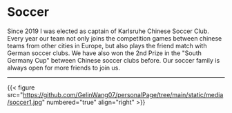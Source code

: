 
Soccer
===============
Since 2019 I was elected as captain of Karlsruhe Chinese Soccer Club. Every year our team not only joins the competition games between chinese teams from other cities in Europe, but also plays the friend match with German soccer clubs. We have also won the 2nd Prize in the  "South Germany Cup" between Chinese soccer clubs before. Our soccer family is always open for more friends to join us.

***
{{< figure src="https://github.com/GelinWang07/personalPage/tree/main/static/media/soccer1.jpg" numbered="true" align="right" >}}
